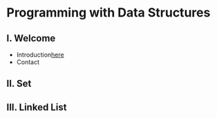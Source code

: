 # Programming with Data Structures
## I. Welcome
* Introduction[here](0-welcome.md)
* Contact
## II. Set
## III. Linked List
